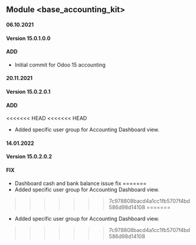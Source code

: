 ## Module <base_accounting_kit>

#### 06.10.2021
#### Version 15.0.1.0.0
#### ADD
- Initial commit for Odoo 15 accounting

#### 20.11.2021
#### Version 15.0.2.0.1
#### ADD
<<<<<<< HEAD
<<<<<<< HEAD
- Added specific user group for Accounting Dashboard view.


#### 14.01.2022
#### Version 15.0.2.0.2
#### FIX
- Dashboard cash and bank balance issue fix
=======
- Added specific user group for Accounting Dashboard view.
>>>>>>> 7c978808bacd4a1cc1fb5707f4bd586d98d14108
=======
- Added specific user group for Accounting Dashboard view.
>>>>>>> 7c978808bacd4a1cc1fb5707f4bd586d98d14108
